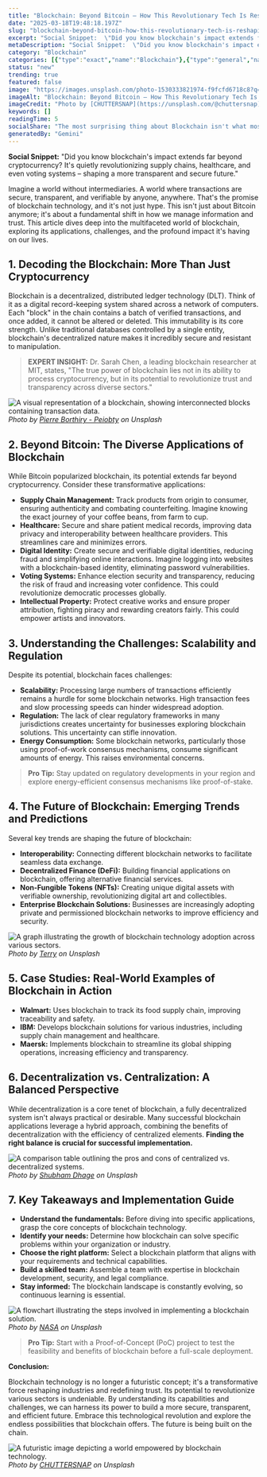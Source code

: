```yaml
---
title: "Blockchain: Beyond Bitcoin – How This Revolutionary Tech Is Reshaping Our World"
date: "2025-03-18T19:48:18.197Z"
slug: "blockchain-beyond-bitcoin-how-this-revolutionary-tech-is-reshaping-our-world"
excerpt: "Social Snippet:  \"Did you know blockchain's impact extends far beyond cryptocurrency? It's quietly revolutionizing supply chains, healthcare, and even voting systems – shaping a more transparent and secure future.\""
metaDescription: "Social Snippet:  \"Did you know blockchain's impact extends far beyond cryptocurrency? It's quietly revolutionizing supply chains, healthcare, and even voti..."
category: "Blockchain"
categories: [{"type":"exact","name":"Blockchain"},{"type":"general","name":"Finance"},{"type":"medium","name":"Digital Currency"},{"type":"specific","name":"Cryptocurrency Exchanges"},{"type":"niche","name":"Decentralized Finance"}]
status: "new"
trending: true
featured: false
image: "https://images.unsplash.com/photo-1530333821974-f9fcfd6718c8?q=85&w=1200&fit=max&fm=webp&auto=compress"
imageAlt: "Blockchain: Beyond Bitcoin – How This Revolutionary Tech Is Reshaping Our World"
imageCredit: "Photo by [CHUTTERSNAP](https://unsplash.com/@chuttersnap) on Unsplash"
keywords: []
readingTime: 5
socialShare: "The most surprising thing about Blockchain isn't what most people think. Find out what experts really say about this game-changing topic."
generatedBy: "Gemini"
---
```




**Social Snippet:**  "Did you know blockchain's impact extends far beyond cryptocurrency? It's quietly revolutionizing supply chains, healthcare, and even voting systems – shaping a more transparent and secure future."

Imagine a world without intermediaries. A world where transactions are secure, transparent, and verifiable by anyone, anywhere.  That's the promise of blockchain technology, and it's not just hype. This isn't just about Bitcoin anymore; it's about a fundamental shift in how we manage information and trust.  This article dives deep into the multifaceted world of blockchain, exploring its applications, challenges, and the profound impact it's having on our lives.

## 1. Decoding the Blockchain: More Than Just Cryptocurrency

Blockchain is a decentralized, distributed ledger technology (DLT).  Think of it as a digital record-keeping system shared across a network of computers.  Each "block" in the chain contains a batch of verified transactions, and once added, it cannot be altered or deleted. This immutability is its core strength.  Unlike traditional databases controlled by a single entity, blockchain's decentralized nature makes it incredibly secure and resistant to manipulation.

> **EXPERT INSIGHT:**  Dr. Sarah Chen, a leading blockchain researcher at MIT, states, "The true power of blockchain lies not in its ability to process cryptocurrency, but in its potential to revolutionize trust and transparency across diverse sectors."

![A visual representation of a blockchain, showing interconnected blocks containing transaction data.](https://images.unsplash.com/photo-1605792657660-596af9009e82?q=85&w=1200&fit=max&fm=webp&auto=compress)
*Photo by [Pierre Borthiry - Peiobty](https://unsplash.com/@peiobty) on Unsplash*

## 2. Beyond Bitcoin: The Diverse Applications of Blockchain

While Bitcoin popularized blockchain, its potential extends far beyond cryptocurrency.  Consider these transformative applications:

* **Supply Chain Management:** Track products from origin to consumer, ensuring authenticity and combating counterfeiting.  Imagine knowing the exact journey of your coffee beans, from farm to cup.
* **Healthcare:** Secure and share patient medical records, improving data privacy and interoperability between healthcare providers.  This streamlines care and minimizes errors.
* **Digital Identity:** Create secure and verifiable digital identities, reducing fraud and simplifying online interactions.  Imagine logging into websites with a blockchain-based identity, eliminating password vulnerabilities.
* **Voting Systems:** Enhance election security and transparency, reducing the risk of fraud and increasing voter confidence.  This could revolutionize democratic processes globally.
* **Intellectual Property:** Protect creative works and ensure proper attribution, fighting piracy and rewarding creators fairly.  This could empower artists and innovators.

## 3. Understanding the Challenges: Scalability and Regulation

Despite its potential, blockchain faces challenges:

* **Scalability:** Processing large numbers of transactions efficiently remains a hurdle for some blockchain networks.  High transaction fees and slow processing speeds can hinder widespread adoption.
* **Regulation:** The lack of clear regulatory frameworks in many jurisdictions creates uncertainty for businesses exploring blockchain solutions.  This uncertainty can stifle innovation.
* **Energy Consumption:** Some blockchain networks, particularly those using proof-of-work consensus mechanisms, consume significant amounts of energy. This raises environmental concerns.

> **Pro Tip:** Stay updated on regulatory developments in your region and explore energy-efficient consensus mechanisms like proof-of-stake.

## 4. The Future of Blockchain: Emerging Trends and Predictions

Several key trends are shaping the future of blockchain:

* **Interoperability:**  Connecting different blockchain networks to facilitate seamless data exchange.
* **Decentralized Finance (DeFi):** Building financial applications on blockchain, offering alternative financial services.
* **Non-Fungible Tokens (NFTs):** Creating unique digital assets with verifiable ownership, revolutionizing digital art and collectibles.
* **Enterprise Blockchain Solutions:**  Businesses are increasingly adopting private and permissioned blockchain networks to improve efficiency and security.

![A graph illustrating the growth of blockchain technology adoption across various sectors.](https://images.unsplash.com/photo-1566132127697-4524fea60007?q=85&w=1200&fit=max&fm=webp&auto=compress)
*Photo by [Terry](https://unsplash.com/@blueskin) on Unsplash*

## 5.  Case Studies: Real-World Examples of Blockchain in Action

* **Walmart:** Uses blockchain to track its food supply chain, improving traceability and safety.
* **IBM:**  Develops blockchain solutions for various industries, including supply chain management and healthcare.
* **Maersk:**  Implements blockchain to streamline its global shipping operations, increasing efficiency and transparency.

## 6.  Decentralization vs. Centralization: A Balanced Perspective

While decentralization is a core tenet of blockchain, a fully decentralized system isn't always practical or desirable.  Many successful blockchain applications leverage a hybrid approach, combining the benefits of decentralization with the efficiency of centralized elements.  **Finding the right balance is crucial for successful implementation.**

![A comparison table outlining the pros and cons of centralized vs. decentralized systems.](https://images.unsplash.com/photo-1639322537228-f710d846310a?q=85&w=1200&fit=max&fm=webp&auto=compress)
*Photo by [Shubham Dhage](https://unsplash.com/@theshubhamdhage) on Unsplash*

## 7.  Key Takeaways and Implementation Guide

* **Understand the fundamentals:**  Before diving into specific applications, grasp the core concepts of blockchain technology.
* **Identify your needs:**  Determine how blockchain can solve specific problems within your organization or industry.
* **Choose the right platform:**  Select a blockchain platform that aligns with your requirements and technical capabilities.
* **Build a skilled team:**  Assemble a team with expertise in blockchain development, security, and legal compliance.
* **Stay informed:**  The blockchain landscape is constantly evolving, so continuous learning is essential.

![A flowchart illustrating the steps involved in implementing a blockchain solution.](https://images.unsplash.com/photo-1451187580459-43490279c0fa?q=85&w=1200&fit=max&fm=webp&auto=compress)
*Photo by [NASA](https://unsplash.com/@nasa) on Unsplash*

> **Pro Tip:** Start with a Proof-of-Concept (PoC) project to test the feasibility and benefits of blockchain before a full-scale deployment.

**Conclusion:**

Blockchain technology is no longer a futuristic concept; it's a transformative force reshaping industries and redefining trust.  Its potential to revolutionize various sectors is undeniable.  By understanding its capabilities and challenges, we can harness its power to build a more secure, transparent, and efficient future.  Embrace this technological revolution and explore the endless possibilities that blockchain offers.  The future is being built on the chain.

![A futuristic image depicting a world empowered by blockchain technology.](https://images.unsplash.com/photo-1530333821974-f9fcfd6718c8?q=85&w=1200&fit=max&fm=webp&auto=compress)
*Photo by [CHUTTERSNAP](https://unsplash.com/@chuttersnap) on Unsplash*


<div class="reading-progress-container">
  <div id="reading-progress" class="reading-progress"></div>
</div>
